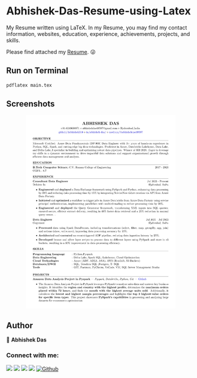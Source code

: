 # Abhishek-Das-Resume-using-Latex

My Resume written using LaTeX. In my Resume, you may find my contact information, websites, education, experience, achievements, projects, and skills.

Please find attached my [Resume](https://github.com/dabhishek316/Abhishek-Das-Resume-using-Latex/blob/main/Abhishek_Das_Azure_Data_Engineer.pdf). 😜

## Run on Terminal

```sh
pdflatex main.tex
```



## Screenshots

<p align="center">
    <img alt="Screenshot" src="https://github.com/dabhishek316/Abhishek-Das-Resume-using-Latex/blob/main/Abhishek_Das_Azure_Data_Engineer.jpg" width="400">
</p>



## Author

👤 **Abhishek Das**

### Connect with me:
[<img src="https://img.icons8.com/color/48/000000/linkedin.png" width="6.5%"/>](https://www.linkedin.com/in/abhishek-das-9859a31a2/) [<img src="https://img.icons8.com/color/48/000000/stackoverflow.png" width="6.5%"/>](https://stackoverflow.com/users/14162435/abhishek-das) [<img src="https://cdn.jsdelivr.net/npm/simple-icons@v3/icons/leetcode.svg" width="6.5%"/>](https://leetcode.com/u/dabhishek316/) [<img src="https://img.icons8.com/fluent/48/000000/google-plus.png" width="6.5%"/>](abhishekdas69597@gmail.com) [<img src="https://img.icons8.com/fluent/48/000000/github.png" width="6.5%" alt="Github">](https://github.com/dabhishek316)
